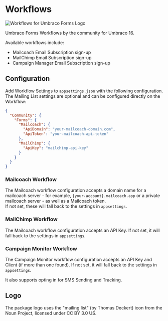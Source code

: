 ﻿# Workflows

![Workflows for Umbraco Forms Logo](https://raw.githubusercontent.com/YourITGroup/umbraco-community-forms-workflows/main/GithubFiles/Logo/Subscribe_logo.png)

Umbraco Forms Workflows by the community for Umbraco 16.

Available workflows include:

* Mailcoach Email Subscription sign-up
* MailChimp Email Subscription sign-up
* Campaign Manager Email Subscription sign-up

## Configuration

Add Workflow Settings to `appsettings.json` with the following configuration.  The Mailing List settings are optional and can be configured directly on the Workflow:

```json
{
  "Community": {
    "Forms": {
      "Mailcoach": {
        "ApiDomain": "your-mailcoach-domain.com",
        "ApiToken": "your-mailcoach-api-token"
      },
      "MailChimp": {
        "ApiKey": "mailchimp-api-key"
      }
    }
  }
}
```

### Mailcoach Workflow

The Mailcoach workflow configuration accepts a domain name for a mailcoach server - for example, `{your-account}.mailcoach.app` or a private mailcoach server - as well as a Mailcoach token.  
If not set, these will fall back to the settings in `appsettings`.

### MailChimp Workflow

The Mailcoach workflow configuration accepts an API Key.  If not set, it will fall back to the settings in `appsettings`.


### Campaign Monitor Workflow

The Campaign Monitor workflow configuration accepts an API Key and Client (if more than one found).  If not set, it will fall back to the settings in `appsettings`.

It also supports opting in for SMS Sending and Tracking.

## Logo

The package logo uses the "mailing list" (by Thomas Deckert) icon from the Noun Project, licensed under CC BY 3.0 US.
 